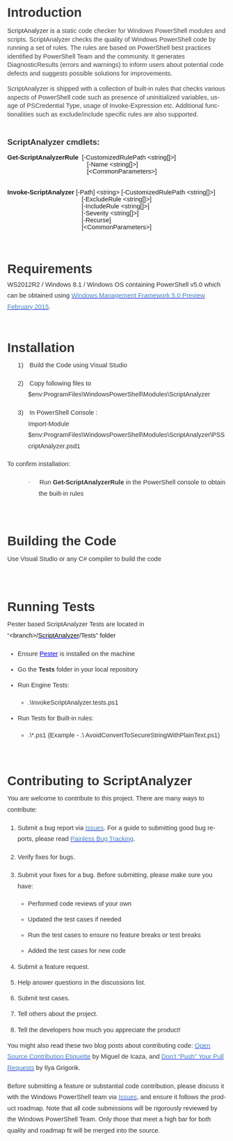 <html xmlns:v="urn:schemas-microsoft-com:vml"
xmlns:o="urn:schemas-microsoft-com:office:office"
xmlns:w="urn:schemas-microsoft-com:office:word"
xmlns:m="http://schemas.microsoft.com/office/2004/12/omml"
xmlns="http://www.w3.org/TR/REC-html40">

<head>
<meta http-equiv=Content-Type content="text/html; charset=windows-1252">
<meta name=ProgId content=Word.Document>
<meta name=Generator content="Microsoft Word 15">
<meta name=Originator content="Microsoft Word 15">
<link rel=File-List href="Readme_files/filelist.xml">
<link rel=themeData href="Readme_files/themedata.thmx">
<link rel=colorSchemeMapping href="Readme_files/colorschememapping.xml">
<style>
<!--
 /* Font Definitions */
 @font-face
	{font-family:Helvetica;
	panose-1:2 11 6 4 2 2 2 2 2 4;
	mso-font-charset:0;
	mso-generic-font-family:swiss;
	mso-font-pitch:variable;
	mso-font-signature:-536859905 -1073711037 9 0 511 0;}
@font-face
	{font-family:Wingdings;
	panose-1:5 0 0 0 0 0 0 0 0 0;
	mso-font-charset:2;
	mso-generic-font-family:auto;
	mso-font-pitch:variable;
	mso-font-signature:0 268435456 0 0 -2147483648 0;}
@font-face
	{font-family:"Cambria Math";
	panose-1:2 4 5 3 5 4 6 3 2 4;
	mso-font-charset:0;
	mso-generic-font-family:roman;
	mso-font-pitch:variable;
	mso-font-signature:-536870145 1107305727 0 0 415 0;}
@font-face
	{font-family:Calibri;
	panose-1:2 15 5 2 2 2 4 3 2 4;
	mso-font-charset:0;
	mso-generic-font-family:swiss;
	mso-font-pitch:variable;
	mso-font-signature:-536870145 1073786111 1 0 415 0;}
@font-face
	{font-family:"Segoe UI";
	panose-1:2 11 5 2 4 2 4 2 2 3;
	mso-font-charset:0;
	mso-generic-font-family:swiss;
	mso-font-pitch:variable;
	mso-font-signature:-469750017 -1073683329 9 0 511 0;}
 /* Style Definitions */
 p.MsoNormal, li.MsoNormal, div.MsoNormal
	{mso-style-unhide:no;
	mso-style-qformat:yes;
	mso-style-parent:"";
	margin-top:0in;
	margin-right:0in;
	margin-bottom:8.0pt;
	margin-left:0in;
	line-height:107%;
	mso-pagination:widow-orphan;
	font-size:11.0pt;
	font-family:"Calibri",sans-serif;
	mso-ascii-font-family:Calibri;
	mso-ascii-theme-font:minor-latin;
	mso-fareast-font-family:Calibri;
	mso-fareast-theme-font:minor-latin;
	mso-hansi-font-family:Calibri;
	mso-hansi-theme-font:minor-latin;
	mso-bidi-font-family:"Times New Roman";
	mso-bidi-theme-font:minor-bidi;}
h3
	{mso-style-priority:9;
	mso-style-unhide:no;
	mso-style-qformat:yes;
	mso-style-link:"Heading 3 Char";
	mso-margin-top-alt:auto;
	margin-right:0in;
	mso-margin-bottom-alt:auto;
	margin-left:0in;
	mso-pagination:widow-orphan;
	mso-outline-level:3;
	font-size:13.5pt;
	font-family:"Times New Roman",serif;
	mso-fareast-font-family:"Times New Roman";
	font-weight:bold;}
a:link, span.MsoHyperlink
	{mso-style-priority:99;
	color:blue;
	text-decoration:underline;
	text-underline:single;}
a:visited, span.MsoHyperlinkFollowed
	{mso-style-noshow:yes;
	mso-style-priority:99;
	color:#954F72;
	mso-themecolor:followedhyperlink;
	text-decoration:underline;
	text-underline:single;}
p
	{mso-style-noshow:yes;
	mso-style-priority:99;
	mso-margin-top-alt:auto;
	margin-right:0in;
	mso-margin-bottom-alt:auto;
	margin-left:0in;
	mso-pagination:widow-orphan;
	font-size:12.0pt;
	font-family:"Times New Roman",serif;
	mso-fareast-font-family:"Times New Roman";}
p.MsoListParagraph, li.MsoListParagraph, div.MsoListParagraph
	{mso-style-priority:34;
	mso-style-unhide:no;
	mso-style-qformat:yes;
	margin-top:0in;
	margin-right:0in;
	margin-bottom:8.0pt;
	margin-left:.5in;
	mso-add-space:auto;
	line-height:107%;
	mso-pagination:widow-orphan;
	font-size:11.0pt;
	font-family:"Calibri",sans-serif;
	mso-ascii-font-family:Calibri;
	mso-ascii-theme-font:minor-latin;
	mso-fareast-font-family:Calibri;
	mso-fareast-theme-font:minor-latin;
	mso-hansi-font-family:Calibri;
	mso-hansi-theme-font:minor-latin;
	mso-bidi-font-family:"Times New Roman";
	mso-bidi-theme-font:minor-bidi;}
p.MsoListParagraphCxSpFirst, li.MsoListParagraphCxSpFirst, div.MsoListParagraphCxSpFirst
	{mso-style-priority:34;
	mso-style-unhide:no;
	mso-style-qformat:yes;
	mso-style-type:export-only;
	margin-top:0in;
	margin-right:0in;
	margin-bottom:0in;
	margin-left:.5in;
	margin-bottom:.0001pt;
	mso-add-space:auto;
	line-height:107%;
	mso-pagination:widow-orphan;
	font-size:11.0pt;
	font-family:"Calibri",sans-serif;
	mso-ascii-font-family:Calibri;
	mso-ascii-theme-font:minor-latin;
	mso-fareast-font-family:Calibri;
	mso-fareast-theme-font:minor-latin;
	mso-hansi-font-family:Calibri;
	mso-hansi-theme-font:minor-latin;
	mso-bidi-font-family:"Times New Roman";
	mso-bidi-theme-font:minor-bidi;}
p.MsoListParagraphCxSpMiddle, li.MsoListParagraphCxSpMiddle, div.MsoListParagraphCxSpMiddle
	{mso-style-priority:34;
	mso-style-unhide:no;
	mso-style-qformat:yes;
	mso-style-type:export-only;
	margin-top:0in;
	margin-right:0in;
	margin-bottom:0in;
	margin-left:.5in;
	margin-bottom:.0001pt;
	mso-add-space:auto;
	line-height:107%;
	mso-pagination:widow-orphan;
	font-size:11.0pt;
	font-family:"Calibri",sans-serif;
	mso-ascii-font-family:Calibri;
	mso-ascii-theme-font:minor-latin;
	mso-fareast-font-family:Calibri;
	mso-fareast-theme-font:minor-latin;
	mso-hansi-font-family:Calibri;
	mso-hansi-theme-font:minor-latin;
	mso-bidi-font-family:"Times New Roman";
	mso-bidi-theme-font:minor-bidi;}
p.MsoListParagraphCxSpLast, li.MsoListParagraphCxSpLast, div.MsoListParagraphCxSpLast
	{mso-style-priority:34;
	mso-style-unhide:no;
	mso-style-qformat:yes;
	mso-style-type:export-only;
	margin-top:0in;
	margin-right:0in;
	margin-bottom:8.0pt;
	margin-left:.5in;
	mso-add-space:auto;
	line-height:107%;
	mso-pagination:widow-orphan;
	font-size:11.0pt;
	font-family:"Calibri",sans-serif;
	mso-ascii-font-family:Calibri;
	mso-ascii-theme-font:minor-latin;
	mso-fareast-font-family:Calibri;
	mso-fareast-theme-font:minor-latin;
	mso-hansi-font-family:Calibri;
	mso-hansi-theme-font:minor-latin;
	mso-bidi-font-family:"Times New Roman";
	mso-bidi-theme-font:minor-bidi;}
span.Heading3Char
	{mso-style-name:"Heading 3 Char";
	mso-style-priority:9;
	mso-style-unhide:no;
	mso-style-locked:yes;
	mso-style-link:"Heading 3";
	mso-ansi-font-size:13.5pt;
	mso-bidi-font-size:13.5pt;
	font-family:"Times New Roman",serif;
	mso-ascii-font-family:"Times New Roman";
	mso-fareast-font-family:"Times New Roman";
	mso-hansi-font-family:"Times New Roman";
	mso-bidi-font-family:"Times New Roman";
	font-weight:bold;}
span.apple-converted-space
	{mso-style-name:apple-converted-space;
	mso-style-unhide:no;}
span.repo-root
	{mso-style-name:repo-root;
	mso-style-unhide:no;}
span.separator
	{mso-style-name:separator;
	mso-style-unhide:no;}
span.SpellE
	{mso-style-name:"";
	mso-spl-e:yes;}
span.GramE
	{mso-style-name:"";
	mso-gram-e:yes;}
.MsoChpDefault
	{mso-style-type:export-only;
	mso-default-props:yes;
	font-family:"Calibri",sans-serif;
	mso-ascii-font-family:Calibri;
	mso-ascii-theme-font:minor-latin;
	mso-fareast-font-family:Calibri;
	mso-fareast-theme-font:minor-latin;
	mso-hansi-font-family:Calibri;
	mso-hansi-theme-font:minor-latin;
	mso-bidi-font-family:"Times New Roman";
	mso-bidi-theme-font:minor-bidi;}
.MsoPapDefault
	{mso-style-type:export-only;
	margin-bottom:8.0pt;
	line-height:107%;}
@page WordSection1
	{size:8.5in 11.0in;
	margin:1.0in 1.0in 1.0in 1.0in;
	mso-header-margin:.5in;
	mso-footer-margin:.5in;
	mso-paper-source:0;}
div.WordSection1
	{page:WordSection1;}
 /* List Definitions */
 @list l0
	{mso-list-id:634023700;
	mso-list-type:hybrid;
	mso-list-template-ids:-167475640 67698705 67698713 67698715 67698703 67698713 67698715 67698703 67698713 67698715;}
@list l0:level1
	{mso-level-text:"%1\)";
	mso-level-tab-stop:none;
	mso-level-number-position:left;
	text-indent:-.25in;}
@list l0:level2
	{mso-level-number-format:alpha-lower;
	mso-level-tab-stop:none;
	mso-level-number-position:left;
	text-indent:-.25in;}
@list l0:level3
	{mso-level-number-format:roman-lower;
	mso-level-tab-stop:none;
	mso-level-number-position:right;
	text-indent:-9.0pt;}
@list l0:level4
	{mso-level-tab-stop:none;
	mso-level-number-position:left;
	text-indent:-.25in;}
@list l0:level5
	{mso-level-number-format:alpha-lower;
	mso-level-tab-stop:none;
	mso-level-number-position:left;
	text-indent:-.25in;}
@list l0:level6
	{mso-level-number-format:roman-lower;
	mso-level-tab-stop:none;
	mso-level-number-position:right;
	text-indent:-9.0pt;}
@list l0:level7
	{mso-level-tab-stop:none;
	mso-level-number-position:left;
	text-indent:-.25in;}
@list l0:level8
	{mso-level-number-format:alpha-lower;
	mso-level-tab-stop:none;
	mso-level-number-position:left;
	text-indent:-.25in;}
@list l0:level9
	{mso-level-number-format:roman-lower;
	mso-level-tab-stop:none;
	mso-level-number-position:right;
	text-indent:-9.0pt;}
@list l1
	{mso-list-id:997154728;
	mso-list-type:hybrid;
	mso-list-template-ids:-328573144 67698689 67698691 67698693 67698689 67698691 67698693 67698689 67698691 67698693;}
@list l1:level1
	{mso-level-number-format:bullet;
	mso-level-text:\F0B7;
	mso-level-tab-stop:none;
	mso-level-number-position:left;
	text-indent:-.25in;
	font-family:Symbol;}
@list l1:level2
	{mso-level-number-format:bullet;
	mso-level-text:o;
	mso-level-tab-stop:none;
	mso-level-number-position:left;
	text-indent:-.25in;
	font-family:"Courier New";}
@list l1:level3
	{mso-level-number-format:bullet;
	mso-level-text:\F0A7;
	mso-level-tab-stop:none;
	mso-level-number-position:left;
	text-indent:-.25in;
	font-family:Wingdings;}
@list l1:level4
	{mso-level-number-format:bullet;
	mso-level-text:\F0B7;
	mso-level-tab-stop:none;
	mso-level-number-position:left;
	text-indent:-.25in;
	font-family:Symbol;}
@list l1:level5
	{mso-level-number-format:bullet;
	mso-level-text:o;
	mso-level-tab-stop:none;
	mso-level-number-position:left;
	text-indent:-.25in;
	font-family:"Courier New";}
@list l1:level6
	{mso-level-number-format:bullet;
	mso-level-text:\F0A7;
	mso-level-tab-stop:none;
	mso-level-number-position:left;
	text-indent:-.25in;
	font-family:Wingdings;}
@list l1:level7
	{mso-level-number-format:bullet;
	mso-level-text:\F0B7;
	mso-level-tab-stop:none;
	mso-level-number-position:left;
	text-indent:-.25in;
	font-family:Symbol;}
@list l1:level8
	{mso-level-number-format:bullet;
	mso-level-text:o;
	mso-level-tab-stop:none;
	mso-level-number-position:left;
	text-indent:-.25in;
	font-family:"Courier New";}
@list l1:level9
	{mso-level-number-format:bullet;
	mso-level-text:\F0A7;
	mso-level-tab-stop:none;
	mso-level-number-position:left;
	text-indent:-.25in;
	font-family:Wingdings;}
@list l2
	{mso-list-id:1050763900;
	mso-list-template-ids:-200238840;}
@list l2:level2
	{mso-level-number-format:bullet;
	mso-level-text:o;
	mso-level-tab-stop:1.0in;
	mso-level-number-position:left;
	text-indent:-.25in;
	mso-ansi-font-size:10.0pt;
	font-family:"Courier New";
	mso-bidi-font-family:"Times New Roman";}
@list l3
	{mso-list-id:1052655571;
	mso-list-template-ids:1670920444;}
@list l3:level1
	{mso-level-number-format:bullet;
	mso-level-text:\F0B7;
	mso-level-tab-stop:.5in;
	mso-level-number-position:left;
	text-indent:-.25in;
	mso-ansi-font-size:10.0pt;
	font-family:Symbol;}
@list l3:level2
	{mso-level-number-format:bullet;
	mso-level-text:o;
	mso-level-tab-stop:1.0in;
	mso-level-number-position:left;
	text-indent:-.25in;
	mso-ansi-font-size:10.0pt;
	font-family:"Courier New";
	mso-bidi-font-family:"Times New Roman";}
@list l3:level3
	{mso-level-number-format:bullet;
	mso-level-text:\F0A7;
	mso-level-tab-stop:1.5in;
	mso-level-number-position:left;
	text-indent:-.25in;
	mso-ansi-font-size:10.0pt;
	font-family:Wingdings;}
@list l3:level4
	{mso-level-number-format:bullet;
	mso-level-text:\F0A7;
	mso-level-tab-stop:2.0in;
	mso-level-number-position:left;
	text-indent:-.25in;
	mso-ansi-font-size:10.0pt;
	font-family:Wingdings;}
@list l3:level5
	{mso-level-number-format:bullet;
	mso-level-text:\F0A7;
	mso-level-tab-stop:2.5in;
	mso-level-number-position:left;
	text-indent:-.25in;
	mso-ansi-font-size:10.0pt;
	font-family:Wingdings;}
@list l3:level6
	{mso-level-number-format:bullet;
	mso-level-text:\F0A7;
	mso-level-tab-stop:3.0in;
	mso-level-number-position:left;
	text-indent:-.25in;
	mso-ansi-font-size:10.0pt;
	font-family:Wingdings;}
@list l3:level7
	{mso-level-number-format:bullet;
	mso-level-text:\F0A7;
	mso-level-tab-stop:3.5in;
	mso-level-number-position:left;
	text-indent:-.25in;
	mso-ansi-font-size:10.0pt;
	font-family:Wingdings;}
@list l3:level8
	{mso-level-number-format:bullet;
	mso-level-text:\F0A7;
	mso-level-tab-stop:4.0in;
	mso-level-number-position:left;
	text-indent:-.25in;
	mso-ansi-font-size:10.0pt;
	font-family:Wingdings;}
@list l3:level9
	{mso-level-number-format:bullet;
	mso-level-text:\F0A7;
	mso-level-tab-stop:4.5in;
	mso-level-number-position:left;
	text-indent:-.25in;
	mso-ansi-font-size:10.0pt;
	font-family:Wingdings;}
@list l4
	{mso-list-id:1127895901;
	mso-list-template-ids:-836067758;}
@list l4:level1
	{mso-level-number-format:bullet;
	mso-level-text:\F0B7;
	mso-level-tab-stop:.5in;
	mso-level-number-position:left;
	text-indent:-.25in;
	mso-ansi-font-size:10.0pt;
	font-family:Symbol;}
@list l4:level2
	{mso-level-number-format:bullet;
	mso-level-text:o;
	mso-level-tab-stop:1.0in;
	mso-level-number-position:left;
	text-indent:-.25in;
	mso-ansi-font-size:10.0pt;
	font-family:"Courier New";
	mso-bidi-font-family:"Times New Roman";}
@list l4:level3
	{mso-level-number-format:bullet;
	mso-level-text:\F0A7;
	mso-level-tab-stop:1.5in;
	mso-level-number-position:left;
	text-indent:-.25in;
	mso-ansi-font-size:10.0pt;
	font-family:Wingdings;}
@list l4:level4
	{mso-level-number-format:bullet;
	mso-level-text:\F0A7;
	mso-level-tab-stop:2.0in;
	mso-level-number-position:left;
	text-indent:-.25in;
	mso-ansi-font-size:10.0pt;
	font-family:Wingdings;}
@list l4:level5
	{mso-level-number-format:bullet;
	mso-level-text:\F0A7;
	mso-level-tab-stop:2.5in;
	mso-level-number-position:left;
	text-indent:-.25in;
	mso-ansi-font-size:10.0pt;
	font-family:Wingdings;}
@list l4:level6
	{mso-level-number-format:bullet;
	mso-level-text:\F0A7;
	mso-level-tab-stop:3.0in;
	mso-level-number-position:left;
	text-indent:-.25in;
	mso-ansi-font-size:10.0pt;
	font-family:Wingdings;}
@list l4:level7
	{mso-level-number-format:bullet;
	mso-level-text:\F0A7;
	mso-level-tab-stop:3.5in;
	mso-level-number-position:left;
	text-indent:-.25in;
	mso-ansi-font-size:10.0pt;
	font-family:Wingdings;}
@list l4:level8
	{mso-level-number-format:bullet;
	mso-level-text:\F0A7;
	mso-level-tab-stop:4.0in;
	mso-level-number-position:left;
	text-indent:-.25in;
	mso-ansi-font-size:10.0pt;
	font-family:Wingdings;}
@list l4:level9
	{mso-level-number-format:bullet;
	mso-level-text:\F0A7;
	mso-level-tab-stop:4.5in;
	mso-level-number-position:left;
	text-indent:-.25in;
	mso-ansi-font-size:10.0pt;
	font-family:Wingdings;}
@list l5
	{mso-list-id:1426346295;
	mso-list-type:hybrid;
	mso-list-template-ids:-699763522 67698689 67698691 67698693 67698689 67698691 67698693 67698689 67698691 67698693;}
@list l5:level1
	{mso-level-number-format:bullet;
	mso-level-text:\F0B7;
	mso-level-tab-stop:none;
	mso-level-number-position:left;
	margin-left:.75in;
	text-indent:-.25in;
	font-family:Symbol;}
@list l5:level2
	{mso-level-number-format:bullet;
	mso-level-text:o;
	mso-level-tab-stop:none;
	mso-level-number-position:left;
	margin-left:1.25in;
	text-indent:-.25in;
	font-family:"Courier New";}
@list l5:level3
	{mso-level-number-format:bullet;
	mso-level-text:\F0A7;
	mso-level-tab-stop:none;
	mso-level-number-position:left;
	margin-left:1.75in;
	text-indent:-.25in;
	font-family:Wingdings;}
@list l5:level4
	{mso-level-number-format:bullet;
	mso-level-text:\F0B7;
	mso-level-tab-stop:none;
	mso-level-number-position:left;
	margin-left:2.25in;
	text-indent:-.25in;
	font-family:Symbol;}
@list l5:level5
	{mso-level-number-format:bullet;
	mso-level-text:o;
	mso-level-tab-stop:none;
	mso-level-number-position:left;
	margin-left:2.75in;
	text-indent:-.25in;
	font-family:"Courier New";}
@list l5:level6
	{mso-level-number-format:bullet;
	mso-level-text:\F0A7;
	mso-level-tab-stop:none;
	mso-level-number-position:left;
	margin-left:3.25in;
	text-indent:-.25in;
	font-family:Wingdings;}
@list l5:level7
	{mso-level-number-format:bullet;
	mso-level-text:\F0B7;
	mso-level-tab-stop:none;
	mso-level-number-position:left;
	margin-left:3.75in;
	text-indent:-.25in;
	font-family:Symbol;}
@list l5:level8
	{mso-level-number-format:bullet;
	mso-level-text:o;
	mso-level-tab-stop:none;
	mso-level-number-position:left;
	margin-left:4.25in;
	text-indent:-.25in;
	font-family:"Courier New";}
@list l5:level9
	{mso-level-number-format:bullet;
	mso-level-text:\F0A7;
	mso-level-tab-stop:none;
	mso-level-number-position:left;
	margin-left:4.75in;
	text-indent:-.25in;
	font-family:Wingdings;}
@list l6
	{mso-list-id:1690598412;
	mso-list-template-ids:1442739592;}
@list l6:level1
	{mso-level-number-format:bullet;
	mso-level-text:\F0B7;
	mso-level-tab-stop:.5in;
	mso-level-number-position:left;
	text-indent:-.25in;
	mso-ansi-font-size:10.0pt;
	font-family:Symbol;}
@list l6:level2
	{mso-level-number-format:bullet;
	mso-level-text:o;
	mso-level-tab-stop:1.0in;
	mso-level-number-position:left;
	text-indent:-.25in;
	mso-ansi-font-size:10.0pt;
	font-family:"Courier New";
	mso-bidi-font-family:"Times New Roman";}
@list l6:level3
	{mso-level-number-format:bullet;
	mso-level-text:\F0A7;
	mso-level-tab-stop:1.5in;
	mso-level-number-position:left;
	text-indent:-.25in;
	mso-ansi-font-size:10.0pt;
	font-family:Wingdings;}
@list l6:level4
	{mso-level-number-format:bullet;
	mso-level-text:\F0A7;
	mso-level-tab-stop:2.0in;
	mso-level-number-position:left;
	text-indent:-.25in;
	mso-ansi-font-size:10.0pt;
	font-family:Wingdings;}
@list l6:level5
	{mso-level-number-format:bullet;
	mso-level-text:\F0A7;
	mso-level-tab-stop:2.5in;
	mso-level-number-position:left;
	text-indent:-.25in;
	mso-ansi-font-size:10.0pt;
	font-family:Wingdings;}
@list l6:level6
	{mso-level-number-format:bullet;
	mso-level-text:\F0A7;
	mso-level-tab-stop:3.0in;
	mso-level-number-position:left;
	text-indent:-.25in;
	mso-ansi-font-size:10.0pt;
	font-family:Wingdings;}
@list l6:level7
	{mso-level-number-format:bullet;
	mso-level-text:\F0A7;
	mso-level-tab-stop:3.5in;
	mso-level-number-position:left;
	text-indent:-.25in;
	mso-ansi-font-size:10.0pt;
	font-family:Wingdings;}
@list l6:level8
	{mso-level-number-format:bullet;
	mso-level-text:\F0A7;
	mso-level-tab-stop:4.0in;
	mso-level-number-position:left;
	text-indent:-.25in;
	mso-ansi-font-size:10.0pt;
	font-family:Wingdings;}
@list l6:level9
	{mso-level-number-format:bullet;
	mso-level-text:\F0A7;
	mso-level-tab-stop:4.5in;
	mso-level-number-position:left;
	text-indent:-.25in;
	mso-ansi-font-size:10.0pt;
	font-family:Wingdings;}
@list l7
	{mso-list-id:2071033381;
	mso-list-template-ids:1363037248;}
@list l7:level1
	{mso-level-number-format:bullet;
	mso-level-text:\F0B7;
	mso-level-tab-stop:.5in;
	mso-level-number-position:left;
	text-indent:-.25in;
	mso-ansi-font-size:10.0pt;
	font-family:Symbol;}
@list l7:level2
	{mso-level-number-format:bullet;
	mso-level-text:o;
	mso-level-tab-stop:1.0in;
	mso-level-number-position:left;
	text-indent:-.25in;
	mso-ansi-font-size:10.0pt;
	font-family:"Courier New";
	mso-bidi-font-family:"Times New Roman";}
@list l7:level3
	{mso-level-number-format:bullet;
	mso-level-text:\F0A7;
	mso-level-tab-stop:1.5in;
	mso-level-number-position:left;
	text-indent:-.25in;
	mso-ansi-font-size:10.0pt;
	font-family:Wingdings;}
@list l7:level4
	{mso-level-number-format:bullet;
	mso-level-text:\F0A7;
	mso-level-tab-stop:2.0in;
	mso-level-number-position:left;
	text-indent:-.25in;
	mso-ansi-font-size:10.0pt;
	font-family:Wingdings;}
@list l7:level5
	{mso-level-number-format:bullet;
	mso-level-text:\F0A7;
	mso-level-tab-stop:2.5in;
	mso-level-number-position:left;
	text-indent:-.25in;
	mso-ansi-font-size:10.0pt;
	font-family:Wingdings;}
@list l7:level6
	{mso-level-number-format:bullet;
	mso-level-text:\F0A7;
	mso-level-tab-stop:3.0in;
	mso-level-number-position:left;
	text-indent:-.25in;
	mso-ansi-font-size:10.0pt;
	font-family:Wingdings;}
@list l7:level7
	{mso-level-number-format:bullet;
	mso-level-text:\F0A7;
	mso-level-tab-stop:3.5in;
	mso-level-number-position:left;
	text-indent:-.25in;
	mso-ansi-font-size:10.0pt;
	font-family:Wingdings;}
@list l7:level8
	{mso-level-number-format:bullet;
	mso-level-text:\F0A7;
	mso-level-tab-stop:4.0in;
	mso-level-number-position:left;
	text-indent:-.25in;
	mso-ansi-font-size:10.0pt;
	font-family:Wingdings;}
@list l7:level9
	{mso-level-number-format:bullet;
	mso-level-text:\F0A7;
	mso-level-tab-stop:4.5in;
	mso-level-number-position:left;
	text-indent:-.25in;
	mso-ansi-font-size:10.0pt;
	font-family:Wingdings;}
ol
	{margin-bottom:0in;}
ul
	{margin-bottom:0in;}
-->
</style>
</head>

<body lang=EN-US link=blue vlink="#954F72" style='tab-interval:.5in'>

<div class=WordSection1>

<p class=MsoNormal style='mso-margin-top-alt:auto;margin-bottom:12.0pt;
line-height:normal;mso-outline-level:3'><b><span style='font-size:22.0pt;
mso-bidi-font-size:11.0pt;mso-fareast-font-family:"Times New Roman";mso-bidi-font-family:
Helvetica;color:#333333'>Introduction<o:p></o:p></span></b></p>

<p style='margin-top:9.0pt;line-height:14.65pt'><span class=SpellE><span
style='font-size:11.0pt;font-family:"Calibri",sans-serif;mso-ascii-theme-font:
minor-latin;mso-hansi-theme-font:minor-latin;mso-bidi-font-family:Helvetica;
color:#333333;mso-bidi-font-weight:bold'>ScriptAnalyzer</span></span><span
style='font-size:11.0pt;font-family:"Calibri",sans-serif;mso-ascii-theme-font:
minor-latin;mso-hansi-theme-font:minor-latin;mso-bidi-font-family:Helvetica;
color:#333333;mso-bidi-font-weight:bold'> is a </span><span style='font-size:
11.0pt;font-family:"Calibri",sans-serif;mso-ascii-theme-font:minor-latin;
mso-hansi-theme-font:minor-latin;mso-bidi-font-family:"Segoe UI";color:#424242;
background:white'>static code checker for Windows PowerShell modules and
scripts<span class=apple-converted-space>. </span></span><span class=SpellE><span
style='font-size:11.0pt;font-family:"Calibri",sans-serif;mso-ascii-theme-font:
minor-latin;mso-hansi-theme-font:minor-latin;mso-bidi-font-family:"Segoe UI";
color:#424242'>ScriptAnalyzer</span></span><span style='font-size:11.0pt;
font-family:"Calibri",sans-serif;mso-ascii-theme-font:minor-latin;mso-hansi-theme-font:
minor-latin;mso-bidi-font-family:"Segoe UI";color:#424242'> checks the quality
of Windows PowerShell code by running a set of rules. The rules are based on
PowerShell best practices identified by PowerShell Team and the community. It
generates <span class=SpellE>DiagnosticResults</span> (errors and warnings) to
inform users about potential code defects and suggests possible solutions for
improvements.<o:p></o:p></span></p>

<p class=MsoNormal style='margin-top:9.0pt;mso-margin-bottom-alt:auto;
line-height:14.65pt'><span class=SpellE><span style='mso-fareast-font-family:
"Times New Roman";mso-bidi-font-family:"Segoe UI";color:#424242'>ScriptAnalyzer</span></span><span
style='mso-fareast-font-family:"Times New Roman";mso-bidi-font-family:"Segoe UI";
color:#424242'> is shipped with a collection of built-in rules that checks various
aspects of PowerShell code such as presence of uninitialized variables, usage
of <span class=SpellE>PSCredential</span> Type, usage of Invoke-Expression etc.
Additional functionalities such as exclude/include specific rules are also
supported.<o:p></o:p></span></p>

<p class=MsoNormal style='mso-margin-top-alt:auto;margin-bottom:12.0pt;
line-height:normal;mso-outline-level:3'><span style='mso-fareast-font-family:
"Times New Roman";mso-bidi-font-family:Helvetica;color:#333333;mso-bidi-font-weight:
bold'><o:p>&nbsp;</o:p></span></p>

<p class=MsoNormal style='mso-margin-top-alt:auto;margin-bottom:12.0pt;
line-height:normal;mso-outline-level:3'><span class=SpellE><b><span
style='font-size:14.0pt;mso-bidi-font-size:11.0pt;mso-fareast-font-family:"Times New Roman";
mso-bidi-font-family:Helvetica;color:#333333'>ScriptAnalyzer</span></b></span><b><span
style='font-size:14.0pt;mso-bidi-font-size:11.0pt;mso-fareast-font-family:"Times New Roman";
mso-bidi-font-family:Helvetica;color:#333333'> <span class=SpellE>cmdlets</span>:<o:p></o:p></span></b></p>

<p class=MsoNormal style='mso-margin-top-alt:auto;margin-bottom:12.0pt;
line-height:normal;mso-outline-level:3'><b><span style='mso-fareast-font-family:
"Times New Roman";mso-bidi-font-family:Helvetica'>Get-<span class=SpellE><span
class=GramE>ScriptAnalyzerRule</span></span></span></b><span class=GramE><span
style='mso-fareast-font-family:"Times New Roman";mso-bidi-font-family:Helvetica;
mso-bidi-font-weight:bold'><span style='mso-spacerun:yes'>  </span>[</span></span><span
style='mso-fareast-font-family:"Times New Roman";mso-bidi-font-family:Helvetica;
mso-bidi-font-weight:bold'>-<span class=SpellE>CustomizedRulePath</span>
&lt;string[]&gt;]<br>
<span style='mso-spacerun:yes'>                                            
</span>[-Name &lt;string[]&gt;]<br>
<span style='mso-spacerun:yes'>                                            
</span>[&lt;<span class=SpellE>CommonParameters</span>&gt;]<br
style='mso-special-character:line-break'>
<![if !supportLineBreakNewLine]><br style='mso-special-character:line-break'>
<![endif]><o:p></o:p></span></p>

<p class=MsoNormal style='mso-margin-top-alt:auto;margin-bottom:12.0pt;
line-height:normal;mso-outline-level:3'><b><span style='mso-fareast-font-family:
"Times New Roman";mso-bidi-font-family:Helvetica'>Invoke-<span class=SpellE>ScriptAnalyzer</span>
</span></b><span style='mso-fareast-font-family:"Times New Roman";mso-bidi-font-family:
Helvetica;mso-bidi-font-weight:bold'>[-Path] &lt;string&gt; [-<span
class=SpellE>CustomizedRulePath</span> &lt;<span class=GramE>string[</span>]&gt;]
<br>
<span style='mso-spacerun:yes'>                                         
</span>[-<span class=SpellE>ExcludeRule</span> &lt;string[]&gt;] <br>
<span style='mso-spacerun:yes'>                                         
</span>[-<span class=SpellE>IncludeRule</span> &lt;string[]&gt;] <br>
<span style='mso-spacerun:yes'>                                         
</span>[-Severity &lt;string[]&gt;] <br>
<span style='mso-spacerun:yes'>                                         
</span>[-<span class=SpellE>Recurse</span>] <br>
<span style='mso-spacerun:yes'>                                         
</span>[&lt;<span class=SpellE>CommonParameters</span>&gt;]<br>
<br style='mso-special-character:line-break'>
<![if !supportLineBreakNewLine]><br style='mso-special-character:line-break'>
<![endif]><o:p></o:p></span></p>

<p class=MsoNormal style='mso-margin-top-alt:auto;margin-bottom:12.0pt;
line-height:normal;mso-outline-level:3'><span style='mso-fareast-font-family:
"Times New Roman";mso-bidi-font-family:Helvetica;mso-bidi-font-weight:bold'><o:p>&nbsp;</o:p></span></p>

<p class=MsoNormal style='margin-bottom:12.0pt;mso-line-height-alt:19.2pt'><b><span
style='font-size:22.0pt;mso-fareast-font-family:"Times New Roman";mso-bidi-font-family:
Helvetica;color:#333333'>Requirements</span></b><b style='mso-bidi-font-weight:
normal'><span style='font-size:22.0pt;mso-fareast-font-family:"Times New Roman";
mso-bidi-font-family:Helvetica;color:#333333'><o:p></o:p></span></b></p>

<p class=MsoNormal style='margin-bottom:12.0pt;line-height:19.2pt'><span
style='mso-fareast-font-family:"Times New Roman";mso-bidi-font-family:Helvetica;
color:#333333'>WS2012R2 / Windows 8.1 / Windows OS containing PowerShell v5.0
which can be obtained using&nbsp;</span><a
href="http://blogs.msdn.com/b/powershell/archive/2015/02/18/windows-management-framework-5-0-preview-february-2015-is-now-available.aspx"><span
style='mso-fareast-font-family:"Times New Roman";mso-bidi-font-family:Helvetica;
color:#4183C4;text-decoration:none;text-underline:none'>Windows Management
Framework 5.0 Preview February 2015</span></a><span style='mso-fareast-font-family:
"Times New Roman";mso-bidi-font-family:Helvetica;color:#333333'>.<o:p></o:p></span></p>

<p class=MsoNormal style='margin-bottom:12.0pt;line-height:19.2pt'><span
style='mso-fareast-font-family:"Times New Roman";mso-bidi-font-family:Helvetica;
color:#333333'><br>
<br>
</span><b><span style='font-size:22.0pt;mso-fareast-font-family:"Times New Roman";
mso-bidi-font-family:Helvetica;color:#333333'>Installation<o:p></o:p></span></b></p>

<p class=MsoListParagraphCxSpFirst style='margin-bottom:12.0pt;mso-add-space:
auto;text-indent:-.25in;line-height:19.2pt;mso-list:l0 level1 lfo6'><![if !supportLists]><span
style='mso-bidi-font-family:Calibri;mso-bidi-theme-font:minor-latin;color:#333333'><span
style='mso-list:Ignore'>1)<span style='font:7.0pt "Times New Roman"'>&nbsp;&nbsp;&nbsp;&nbsp;&nbsp;
</span></span></span><![endif]><span style='mso-fareast-font-family:"Times New Roman";
mso-bidi-font-family:Helvetica;color:#333333;mso-bidi-font-weight:bold'>Build
the Code using Visual Studio</span><span style='mso-fareast-font-family:"Times New Roman";
mso-bidi-font-family:Helvetica;color:#333333'><o:p></o:p></span></p>

<p class=MsoListParagraphCxSpMiddle style='margin-bottom:12.0pt;mso-add-space:
auto;text-indent:-.25in;line-height:19.2pt;mso-list:l0 level1 lfo6'><![if !supportLists]><span
style='mso-bidi-font-family:Calibri;mso-bidi-theme-font:minor-latin;color:#333333'><span
style='mso-list:Ignore'>2)<span style='font:7.0pt "Times New Roman"'>&nbsp;&nbsp;&nbsp;&nbsp;&nbsp;
</span></span></span><![endif]><span style='mso-fareast-font-family:"Times New Roman";
mso-bidi-font-family:Helvetica;color:#333333;mso-bidi-font-weight:bold'>Copy following
files to </span><span style='mso-fareast-font-family:"Times New Roman";
mso-bidi-font-family:Helvetica;color:#333333'>$<span class=SpellE>env:ProgramFiles</span>\<span
class=SpellE>WindowsPowerShell</span>\Modules\<span class=SpellE>ScriptAnalyzer</span><o:p></o:p></span></p>

<p class=MsoListParagraphCxSpLast style='margin-bottom:12.0pt;mso-add-space:
auto;text-indent:-.25in;line-height:19.2pt;mso-list:l0 level1 lfo6'><![if !supportLists]><span
style='mso-bidi-font-family:Calibri;mso-bidi-theme-font:minor-latin;color:#333333'><span
style='mso-list:Ignore'>3)<span style='font:7.0pt "Times New Roman"'>&nbsp;&nbsp;&nbsp;&nbsp;&nbsp;
</span></span></span><![endif]><span style='mso-fareast-font-family:"Times New Roman";
mso-bidi-font-family:Helvetica;color:#333333'>In PowerShell Console :<br>
Import-Module
$env:ProgramFiles\WindowsPowerShell\Modules\ScriptAnalyzer\PSScriptAnalyzer.psd1<o:p></o:p></span></p>

<p class=MsoNormal style='margin-bottom:12.0pt;line-height:19.2pt'><span
style='mso-fareast-font-family:"Times New Roman";mso-bidi-font-family:Helvetica;
color:#333333'>To confirm installation:<o:p></o:p></span></p>

<p class=MsoListParagraph style='margin-top:0in;margin-right:0in;margin-bottom:
12.0pt;margin-left:.75in;mso-add-space:auto;text-indent:-.25in;line-height:
19.2pt;mso-list:l5 level1 lfo8'><![if !supportLists]><span style='font-family:
Symbol;mso-fareast-font-family:Symbol;mso-bidi-font-family:Symbol;color:#333333'><span
style='mso-list:Ignore'>·<span style='font:7.0pt "Times New Roman"'>&nbsp;&nbsp;&nbsp;&nbsp;&nbsp;&nbsp;&nbsp;&nbsp;
</span></span></span><![endif]><span style='mso-fareast-font-family:"Times New Roman";
mso-bidi-font-family:Helvetica;color:#333333'>Run <b style='mso-bidi-font-weight:
normal'>Get-<span class=SpellE>ScriptAnalyzerRule</span></b> in the PowerShell
console to obtain the built-in rules<o:p></o:p></span></p>

<p class=MsoNormal style='margin-bottom:12.0pt;line-height:19.2pt'><span
style='mso-fareast-font-family:"Times New Roman";mso-bidi-font-family:Helvetica;
color:#333333'><o:p>&nbsp;</o:p></span></p>

<p class=MsoNormal style='margin-bottom:12.0pt;line-height:19.2pt'><span
style='mso-fareast-font-family:"Times New Roman";mso-bidi-font-family:Helvetica;
color:#333333'><br>
</span><b><span style='font-size:22.0pt;mso-fareast-font-family:"Times New Roman";
mso-bidi-font-family:Helvetica;color:#333333'>Building the Code</span></b><b
style='mso-bidi-font-weight:normal'><span style='font-size:22.0pt;mso-fareast-font-family:
"Times New Roman";mso-bidi-font-family:Helvetica;color:#333333'><o:p></o:p></span></b></p>

<p class=MsoNormal style='margin-bottom:12.0pt;line-height:19.2pt'><span
style='mso-fareast-font-family:"Times New Roman";mso-bidi-font-family:Helvetica;
color:#333333'>Use Visual Studio or any C# compiler to build the code<o:p></o:p></span></p>

<p class=MsoNormal style='margin-bottom:12.0pt;line-height:19.2pt'><span
style='mso-fareast-font-family:"Times New Roman";mso-bidi-font-family:Helvetica;
color:#333333'><o:p>&nbsp;</o:p></span></p>

<p class=MsoNormal style='margin-bottom:12.0pt;line-height:19.2pt'><span
style='mso-fareast-font-family:"Times New Roman";mso-bidi-font-family:Helvetica;
color:#333333'><br>
</span><b><span style='font-size:22.0pt;mso-fareast-font-family:"Times New Roman";
mso-bidi-font-family:Helvetica;color:#333333'>Running Tests</span></b><b
style='mso-bidi-font-weight:normal'><span style='font-size:22.0pt;mso-fareast-font-family:
"Times New Roman";mso-bidi-font-family:Helvetica;color:#333333'><o:p></o:p></span></b></p>

<p class=MsoNormal style='margin-bottom:12.0pt;line-height:19.2pt'><span
style='mso-fareast-font-family:"Times New Roman";mso-bidi-font-family:Helvetica;
color:#333333'>Pester based <span class=SpellE>ScriptAnalyzer</span> Tests are
located in “</span><span style='mso-fareast-font-family:"Times New Roman";
mso-bidi-font-family:Helvetica'>&lt;branch&gt;/</span><span class=SpellE><span
class=repo-root><span style='mso-bidi-font-family:Helvetica;background:white;
mso-bidi-font-weight:bold'><a
href="https://github.com/PowerShell/ScriptAnalyzer"><span style='color:windowtext'>ScriptAnalyzer</span></a></span></span></span><span
class=separator><span style='mso-bidi-font-family:Helvetica;background:white'>/</span></span><strong><span
style='font-family:"Calibri",sans-serif;mso-ascii-theme-font:minor-latin;
mso-hansi-theme-font:minor-latin;mso-bidi-font-family:Helvetica;background:
white;font-weight:normal;mso-bidi-font-weight:bold'>Tests” folder</span></strong><span
style='mso-fareast-font-family:"Times New Roman";mso-bidi-font-family:Helvetica;
color:#333333'><o:p></o:p></span></p>

<ul type=disc>
 <li class=MsoNormal style='color:#333333;mso-margin-top-alt:auto;mso-margin-bottom-alt:
     auto;line-height:19.2pt;mso-list:l3 level1 lfo4;tab-stops:list .5in'><span
     style='mso-fareast-font-family:"Times New Roman";mso-bidi-font-family:
     Helvetica'>Ensure </span><span style='color:windowtext'><a
     href="https://github.com/pester/Pester"><span style='mso-fareast-font-family:
     "Times New Roman";mso-bidi-font-family:Helvetica'>Pester</span></a></span><span
     style='mso-fareast-font-family:"Times New Roman";mso-bidi-font-family:
     Helvetica'> is installed on the machine<o:p></o:p></span></li>
 <li class=MsoNormal style='color:#333333;mso-margin-top-alt:auto;mso-margin-bottom-alt:
     auto;line-height:19.2pt;mso-list:l3 level1 lfo4;tab-stops:list .5in'><span
     style='mso-fareast-font-family:"Times New Roman";mso-bidi-font-family:
     Helvetica'>Go the <b style='mso-bidi-font-weight:normal'>Tests</b> folder
     in your local repository<o:p></o:p></span></li>
 <li class=MsoNormal style='color:#333333;mso-margin-top-alt:auto;mso-margin-bottom-alt:
     auto;line-height:19.2pt;mso-list:l3 level1 lfo4;tab-stops:list .5in'><span
     style='mso-fareast-font-family:"Times New Roman";mso-bidi-font-family:
     Helvetica'>Run Engine Tests:<o:p></o:p></span></li>
 <ul type=circle>
  <li class=MsoNormal style='color:#333333;mso-margin-top-alt:auto;mso-margin-bottom-alt:
      auto;line-height:19.2pt;mso-list:l3 level2 lfo4;tab-stops:list 1.0in'><span
      style='mso-fareast-font-family:"Times New Roman";mso-bidi-font-family:
      Helvetica'>.\InvokeScriptAnalyzer.tests.ps1<o:p></o:p></span></li>
 </ul>
 <li class=MsoNormal style='color:#333333;mso-margin-top-alt:auto;mso-margin-bottom-alt:
     auto;line-height:19.2pt;mso-list:l3 level1 lfo4;tab-stops:list .5in'><span
     style='mso-fareast-font-family:"Times New Roman";mso-bidi-font-family:
     Helvetica'>Run Tests for Built-in rules:<o:p></o:p></span></li>
 <ul type=circle>
  <li class=MsoNormal style='color:#333333;mso-margin-top-alt:auto;mso-margin-bottom-alt:
      auto;line-height:19.2pt;mso-list:l3 level2 lfo4;tab-stops:list 1.0in'><span
      style='mso-fareast-font-family:"Times New Roman";mso-bidi-font-family:
      Helvetica'>.\*.ps1 (Example - .\</span><span style='color:windowtext'> </span><span
      style='mso-fareast-font-family:"Times New Roman";mso-bidi-font-family:
      Helvetica'>AvoidConvertToSecureStringWithPlainText.ps1)<o:p></o:p></span></li>
 </ul>
</ul>

<p class=MsoNormal style='margin-bottom:12.0pt;line-height:19.2pt'><b><span
style='mso-fareast-font-family:"Times New Roman";mso-bidi-font-family:Helvetica;
color:#333333'><o:p>&nbsp;</o:p></span></b></p>

<p class=MsoNormal style='margin-bottom:12.0pt;line-height:19.2pt'><b><span
style='mso-fareast-font-family:"Times New Roman";mso-bidi-font-family:Helvetica;
color:#333333'><br>
</span></b><b><span style='font-size:22.0pt;mso-fareast-font-family:"Times New Roman";
mso-bidi-font-family:Helvetica;color:#333333'>Contributing to <span
class=SpellE>ScriptAnalyzer</span></span></b><b style='mso-bidi-font-weight:
normal'><span style='font-size:22.0pt;mso-fareast-font-family:"Times New Roman";
mso-bidi-font-family:Helvetica;color:#333333'><o:p></o:p></span></b></p>

<p class=MsoNormal style='margin-bottom:12.0pt;line-height:19.2pt'><span
style='mso-fareast-font-family:"Times New Roman";mso-bidi-font-family:Helvetica;
color:#333333'>You are welcome to contribute to this project. There are many
ways to contribute:<o:p></o:p></span></p>

<ol style='margin-top:0in' start=1 type=1>
 <li class=MsoNormal style='color:#333333;margin-top:12.0pt;margin-bottom:12.0pt;
     line-height:19.2pt;mso-list:l2 level1 lfo5;tab-stops:list .5in'><span
     style='mso-fareast-font-family:"Times New Roman";mso-bidi-font-family:
     Helvetica'>Submit a bug report via&nbsp;</span><span style='color:windowtext'><a
     href="https://github.com/WindowsPowerShell/OneGetResource/issues"><span
     style='mso-fareast-font-family:"Times New Roman";mso-bidi-font-family:
     Helvetica;color:#4183C4;text-decoration:none;text-underline:none'>Issues</span></a></span><span
     style='mso-fareast-font-family:"Times New Roman";mso-bidi-font-family:
     Helvetica'>. For a guide to submitting good bug reports, please read&nbsp;</span><span
     style='color:windowtext'><a
     href="http://www.joelonsoftware.com/articles/fog0000000029.html"><span
     style='mso-fareast-font-family:"Times New Roman";mso-bidi-font-family:
     Helvetica;color:#4183C4;text-decoration:none;text-underline:none'>Painless
     Bug Tracking</span></a></span><span style='mso-fareast-font-family:"Times New Roman";
     mso-bidi-font-family:Helvetica'>.<o:p></o:p></span></li>
 <li class=MsoNormal style='color:#333333;margin-top:12.0pt;margin-bottom:12.0pt;
     line-height:19.2pt;mso-list:l2 level1 lfo5;tab-stops:list .5in'><span
     style='mso-fareast-font-family:"Times New Roman";mso-bidi-font-family:
     Helvetica'>Verify fixes for bugs.<o:p></o:p></span></li>
 <li class=MsoNormal style='color:#333333;mso-margin-top-alt:auto;mso-margin-bottom-alt:
     auto;line-height:19.2pt;mso-list:l2 level1 lfo5;tab-stops:list .5in'><span
     style='mso-fareast-font-family:"Times New Roman";mso-bidi-font-family:
     Helvetica'>Submit your fixes for a bug. Before submitting, please make
     sure you have:<o:p></o:p></span></li>
 <ul type=circle>
  <li class=MsoNormal style='color:#333333;mso-margin-top-alt:auto;mso-margin-bottom-alt:
      auto;line-height:19.2pt;mso-list:l2 level2 lfo5;tab-stops:list 1.0in'><span
      style='mso-fareast-font-family:"Times New Roman";mso-bidi-font-family:
      Helvetica'>Performed code reviews of your own<o:p></o:p></span></li>
  <li class=MsoNormal style='color:#333333;mso-margin-top-alt:auto;mso-margin-bottom-alt:
      auto;line-height:19.2pt;mso-list:l2 level2 lfo5;tab-stops:list 1.0in'><span
      style='mso-fareast-font-family:"Times New Roman";mso-bidi-font-family:
      Helvetica'>Updated the test cases if needed<o:p></o:p></span></li>
  <li class=MsoNormal style='color:#333333;mso-margin-top-alt:auto;mso-margin-bottom-alt:
      auto;line-height:19.2pt;mso-list:l2 level2 lfo5;tab-stops:list 1.0in'><span
      style='mso-fareast-font-family:"Times New Roman";mso-bidi-font-family:
      Helvetica'>Run the test cases to ensure no feature breaks or test breaks<o:p></o:p></span></li>
  <li class=MsoNormal style='color:#333333;mso-margin-top-alt:auto;mso-margin-bottom-alt:
      auto;line-height:19.2pt;mso-list:l2 level2 lfo5;tab-stops:list 1.0in'><span
      style='mso-fareast-font-family:"Times New Roman";mso-bidi-font-family:
      Helvetica'>Added the test cases for new code<o:p></o:p></span></li>
 </ul>
 <li class=MsoNormal style='color:#333333;mso-margin-top-alt:auto;mso-margin-bottom-alt:
     auto;line-height:19.2pt;mso-list:l2 level1 lfo5;tab-stops:list .5in'><span
     style='mso-fareast-font-family:"Times New Roman";mso-bidi-font-family:
     Helvetica'>Submit a feature request.<br style='mso-special-character:line-break'>
     <o:p></o:p></span></li>
 <li class=MsoNormal style='color:#333333;mso-margin-top-alt:auto;mso-margin-bottom-alt:
     auto;line-height:19.2pt;mso-list:l2 level1 lfo5;tab-stops:list .5in'><span
     style='mso-fareast-font-family:"Times New Roman";mso-bidi-font-family:
     Helvetica'>Help answer questions in the discussions list.<br
     style='mso-special-character:line-break'>
     <o:p></o:p></span></li>
 <li class=MsoNormal style='color:#333333;mso-margin-top-alt:auto;mso-margin-bottom-alt:
     auto;line-height:19.2pt;mso-list:l2 level1 lfo5;tab-stops:list .5in'><span
     style='mso-fareast-font-family:"Times New Roman";mso-bidi-font-family:
     Helvetica'>Submit test cases.<br style='mso-special-character:line-break'>
     <o:p></o:p></span></li>
 <li class=MsoNormal style='color:#333333;mso-margin-top-alt:auto;mso-margin-bottom-alt:
     auto;line-height:19.2pt;mso-list:l2 level1 lfo5;tab-stops:list .5in'><span
     style='mso-fareast-font-family:"Times New Roman";mso-bidi-font-family:
     Helvetica'>Tell others about the project.<br style='mso-special-character:
     line-break'>
     <o:p></o:p></span></li>
 <li class=MsoNormal style='color:#333333;mso-margin-top-alt:auto;mso-margin-bottom-alt:
     auto;line-height:19.2pt;mso-list:l2 level1 lfo5;tab-stops:list .5in'><span
     style='mso-fareast-font-family:"Times New Roman";mso-bidi-font-family:
     Helvetica'>Tell the developers how much you appreciate the product!<o:p></o:p></span></li>
</ol>

<p class=MsoNormal style='margin-bottom:12.0pt;line-height:19.2pt'><span
style='mso-fareast-font-family:"Times New Roman";mso-bidi-font-family:Helvetica;
color:#333333'>You might also read these two blog posts about contributing
code:&nbsp;</span><a href="http://tirania.org/blog/archive/2010/Dec-31.html"><span
style='mso-fareast-font-family:"Times New Roman";mso-bidi-font-family:Helvetica;
color:#4183C4;text-decoration:none;text-underline:none'>Open Source
Contribution Etiquette</span></a><span style='mso-fareast-font-family:"Times New Roman";
mso-bidi-font-family:Helvetica;color:#333333'>&nbsp;by Miguel de <span
class=SpellE>Icaza</span>, and&nbsp;</span><a
href="http://www.igvita.com/2011/12/19/dont-push-your-pull-requests/"><span
style='mso-fareast-font-family:"Times New Roman";mso-bidi-font-family:Helvetica;
color:#4183C4;text-decoration:none;text-underline:none'>Don’t “Push” Your Pull
Requests</span></a><span style='mso-fareast-font-family:"Times New Roman";
mso-bidi-font-family:Helvetica;color:#333333'>&nbsp;by Ilya <span class=SpellE>Grigorik</span>.<o:p></o:p></span></p>

<p class=MsoNormal style='mso-margin-bottom-alt:auto;line-height:19.2pt'><span
style='mso-fareast-font-family:"Times New Roman";mso-bidi-font-family:Helvetica;
color:#333333'>Before submitting a feature or substantial code contribution,
please discuss it with the Windows PowerShell team via&nbsp;</span><a
href="https://github.com/PowerShell/ScriptAnalyzer/issues"><span
style='mso-fareast-font-family:"Times New Roman";mso-bidi-font-family:Helvetica;
color:#4183C4;text-decoration:none;text-underline:none'>Issues</span></a><span
style='mso-fareast-font-family:"Times New Roman";mso-bidi-font-family:Helvetica;
color:#333333'>, and ensure it follows the product roadmap. Note that all code
submissions will be rigorously reviewed by the Windows PowerShell Team. Only
those that meet a high bar for both quality and roadmap fit will be merged into
the source.<o:p></o:p></span></p>

<p class=MsoNormal><o:p>&nbsp;</o:p></p>

</div>

</body>

</html>
